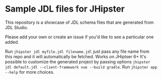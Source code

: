 # Sample JDL files for JHipster

This repository is a showcase of JDL schema files that are generated from JDL Studio.

Please add your own or create an issue if you'd like to see a particular one added.

Run `jhipster jdl myfile.jdl filename.jdl` just pass any file name from this repo and it will automatically be fetched. Works on JHiptser 6+
It's possible to customize the generated project by passing options `jhipster jdl default.jdl --client-framework vue --build gradle`. Run `jhipster app --help` for more choices.
